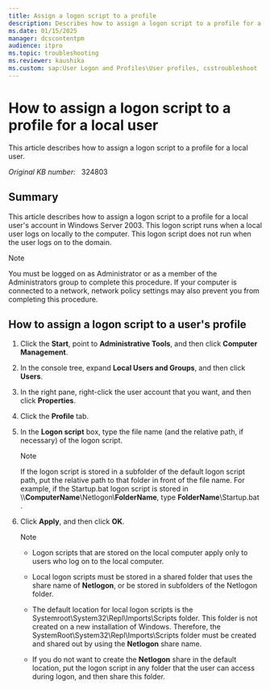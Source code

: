 ```yaml
---
title: Assign a logon script to a profile
description: Describes how to assign a logon script to a profile for a local user.
ms.date: 01/15/2025
manager: dcscontentpm
audience: itpro
ms.topic: troubleshooting
ms.reviewer: kaushika
ms.custom: sap:User Logon and Profiles\User profiles, csstroubleshoot
---
```

# How to assign a logon script to a profile for a local user

This article describes how to assign a logon script to a profile for a local user.

_Original KB number:_ &nbsp; 324803

## Summary

This article describes how to assign a logon script to a profile for a local user's account in Windows Server 2003. This logon script runs when a local user logs on locally to the computer. This logon script does not run when the user logs on to the domain.

> [!NOTE]
> You must be logged on as Administrator or as a member of the Administrators group to complete this procedure. If your computer is connected to a network, network policy settings may also prevent you from completing this procedure.

## How to assign a logon script to a user's profile

1. Click the **Start**, point to **Administrative Tools**, and then click **Computer Management**.
2. In the console tree, expand **Local Users and Groups**, and then click **Users**.
3. In the right pane, right-click the user account that you want, and then click **Properties**.
4. Click the **Profile** tab.
5. In the **Logon script** box, type the file name (and the relative path, if necessary) of the logon script.

   > [!NOTE]
   > If the logon script is stored in a subfolder of the default logon script path, put the relative path to that folder in front of the file name. For example, if the Startup.bat logon script is stored in \\\\**ComputerName**\\Netlogon\\**FolderName**, type **FolderName**\\Startup.bat .

6. Click **Apply**, and then click **OK**.

   >[!NOTE]
   >
   > - Logon scripts that are stored on the local computer apply only to users who log on to the local computer.  
   > - Local logon scripts must be stored in a shared folder that uses the share name of **Netlogon**, or be stored in subfolders of the Netlogon folder.
   >
   > - The default location for local logon scripts is the Systemroot\\System32\\Repl\\Imports\\Scripts folder. This folder is not created on a new installation of Windows. Therefore, the SystemRoot\\System32\\Repl\\Imports\\Scripts folder must be created and shared out by using the **Netlogon** share name.
   >
   > - If you do not want to create the **Netlogon** share in the default location, put the logon script in any folder that the user can access during logon, and then share this folder.
